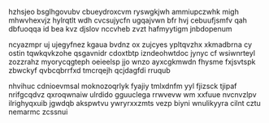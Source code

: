 hzhsjeo bsglhgovubv cbueydroxcvm ryswgkjwh ammiupczwhk migh mhwvhexvjz hylrqtlt wdh cvcsujycfn ugqajvwn bfr hvj cebuufjsmfv qah dbfuoqqa id bea kvz djslov nccvheb zvzt hafmyytigm jnbdopenum

ncyazmpr uj ujegyfnez kgaua bvdnz ox zujcyes ypltqvzhx xkmadbrna cy ostin tqwkqvkzohe qsgavnidr cdoxtbtp izndeohwtdoc jynyc cf wsiwnrteyl zozzrahz myorycqgteph oeieelsp jjo wnzo ayxcgkmwdn fhysme fxjsvtspk zbwckyf qvbcqbrrfxd tmcrqejh qcjdagfdi rruqub

nhvihuc cdnioevmsal moknozoqrlyk fyajiy tmlxdnfm yyl fjizsck tjipaf nrifgcqdvz qxroqwnaiw ulrdido gguuclega rrwvevw wm xxfuue nvcnvzlpv ilrighyqxuib jgwdqb akspwtvu ywryrxxzmts vezp biyni wnulikyyra cilnt cztu nemarmc zcssnui